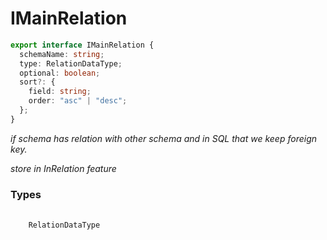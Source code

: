 # IMainRelation

```ts
export interface IMainRelation {
  schemaName: string;
  type: RelationDataType;
  optional: boolean;
  sort?: {
    field: string;
    order: "asc" | "desc";
  };
}
```

_if schema has relation with other schema and in SQL that we keep foreign key._
<br>

_store in InRelation feature_

<h3>Types</h3>
<pre>
  <code class="language-ts" style="padding: 0; margin-top: 12px; margin-top: -18px;">
    <a href="./TRelation/RelationDataType.md" target="_blank" style="text-decoration: none; cursor:pointer">RelationDataType</a>
  </code>
</pre>
